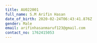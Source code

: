 ```yaml
---
title: AU022001
full_name: S.M Arifin Hasan
date_of_birth: 2020-02-24T06:43:41.876Z
gender: Male
email: arifinhasanmaruf123@gmail.com
contact_no: 1762415053
---
```



